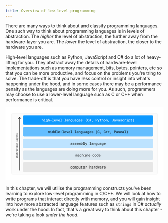 ```yaml
---
title: Overview of low-level programming
---
```


There are many ways to think about and classify programming languages. One such way to think about programming languages is in levels of abstraction. The *higher* the level of abstraction, the further away from the hardware-layer you are. The *lower* the level of abstraction, the closer to the hardware you are.

High-level languages such as Python, JavaScript and C# do a lot of heavy-lifting for you. They abstract away the details of hardware-level implementations such as memory management, bits, bytes, pointers, etc so that you can be more productive, and focus on the problems you're tring to solve. The trade-off is that you have less control or insight into what's happening under the hood, and in some cases there may be a performance penalty as the languages are doing more for you. As such, programmers may choose to use a lower-level language such as C or C++ when performance is critical.

![Alt text](./layers.png)

In this chapter, we will utilise the programming constructs you've been learning to explore low-level programming in C/C++. We will look at how to write programs that interact directly with memory, and you will gain insight into how more abstracted language features such as `strings` in C# *actually* work under the hood. In fact, that's a great way to think about this chapter - we're taking a look *under the hood*.

<!-- function pointers -->
<!-- bit shifting/masking -->
<!-- Union -->
<!-- static (C)  -->
<!-- GPIO? -->

<!-- - [Union](#): used to store one value of different possible types. -->
